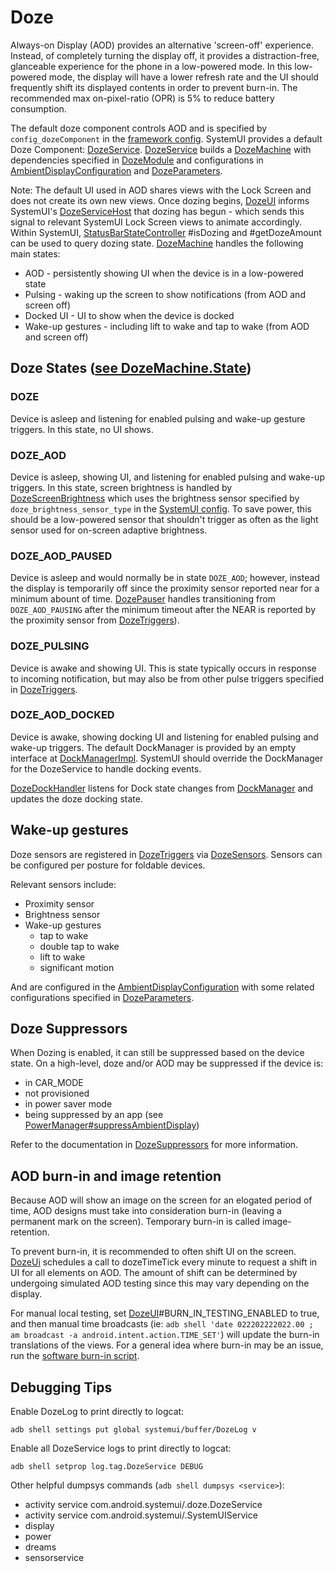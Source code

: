 # Doze

Always-on Display (AOD) provides an alternative 'screen-off' experience. Instead, of completely turning the display off, it provides a distraction-free, glanceable experience for the phone in a low-powered mode. In this low-powered mode, the display will have a lower refresh rate and the UI should frequently shift its displayed contents in order to prevent burn-in. The recommended max on-pixel-ratio (OPR) is 5% to reduce battery consumption.

The default doze component controls AOD and is specified by `config_dozeComponent` in the [framework config][1]. SystemUI provides a default Doze Component: [DozeService][2]. [DozeService][2] builds a [DozeMachine][3] with dependencies specified in [DozeModule][4] and configurations in [AmbientDisplayConfiguration][13] and [DozeParameters][14].

Note: The default UI used in AOD shares views with the Lock Screen and does not create its own new views. Once dozing begins, [DozeUI][17] informs SystemUI's [DozeServiceHost][18] that dozing has begun - which sends this signal to relevant SystemUI Lock Screen views to animate accordingly. Within SystemUI, [StatusBarStateController][19] #isDozing and #getDozeAmount can be used to query dozing state.
[DozeMachine][3] handles the following main states:
* AOD - persistently showing UI when the device is in a low-powered state
* Pulsing - waking up the screen to show notifications (from AOD and screen off)
* Docked UI - UI to show when the device is docked
* Wake-up gestures - including lift to wake and tap to wake (from AOD and screen off)

## Doze States ([see DozeMachine.State][3])
### DOZE
Device is asleep and listening for enabled pulsing and wake-up gesture triggers. In this state, no UI shows.

### DOZE_AOD
Device is asleep, showing UI, and listening for enabled pulsing and wake-up triggers. In this state, screen brightness is handled by [DozeScreenBrightness][5] which uses the brightness sensor specified by `doze_brightness_sensor_type` in the [SystemUI config][6]. To save power, this should be a low-powered sensor that shouldn't trigger as often as the light sensor used for on-screen adaptive brightness.

### DOZE_AOD_PAUSED
Device is asleep and would normally be in state `DOZE_AOD`; however, instead the display is temporarily off since the proximity sensor reported near for a minimum abount of time. [DozePauser][7] handles transitioning from `DOZE_AOD_PAUSING` after the minimum timeout after the NEAR is reported by the proximity sensor from [DozeTriggers][8]).

### DOZE_PULSING
Device is awake and showing UI. This is state typically occurs in response to incoming notification, but may also be from other pulse triggers specified in [DozeTriggers][8].

### DOZE_AOD_DOCKED
Device is awake, showing docking UI and listening for enabled pulsing and wake-up triggers. The default DockManager is provided by an empty interface at [DockManagerImpl][9]. SystemUI should override the DockManager for the DozeService to handle docking events.

[DozeDockHandler][11] listens for Dock state changes from [DockManager][10] and updates the doze docking state.

## Wake-up gestures
Doze sensors are registered in [DozeTriggers][8] via [DozeSensors][12]. Sensors can be configured per posture for foldable devices.

Relevant sensors include:
* Proximity sensor
* Brightness sensor
* Wake-up gestures
  * tap to wake
  * double tap to wake
  * lift to wake
  * significant motion

And are configured in the [AmbientDisplayConfiguration][13] with some related configurations specified in [DozeParameters][14].

## Doze Suppressors
When Dozing is enabled, it can still be suppressed based on the device state. On a high-level, doze and/or AOD may be suppressed if the device is:
* in CAR_MODE
* not provisioned
* in power saver mode
* being suppressed by an app (see [PowerManager#suppressAmbientDisplay][16])

Refer to the documentation in [DozeSuppressors][15] for more information.

## AOD burn-in and image retention
Because AOD will show an image on the screen for an elogated period of time, AOD designs must take into consideration burn-in (leaving a permanent mark on the screen). Temporary burn-in is called image-retention.

To prevent burn-in, it is recommended to often shift UI on the screen. [DozeUi][17] schedules a call to dozeTimeTick every minute to request a shift in UI for all elements on AOD. The amount of shift can be determined by undergoing simulated AOD testing since this may vary depending on the display.

For manual local testing, set [DozeUI][17]#BURN_IN_TESTING_ENABLED to true, and then manual time broadcasts (ie: `adb shell 'date 022202222022.00 ; am broadcast -a android.intent.action.TIME_SET'`) will update the burn-in translations of the views. For a general idea where burn-in may be an issue, run the [software burn-in script][20].

## Debugging Tips
Enable DozeLog to print directly to logcat:
```
adb shell settings put global systemui/buffer/DozeLog v
```

Enable all DozeService logs to print directly to logcat:
```
adb shell setprop log.tag.DozeService DEBUG
```

Other helpful dumpsys commands (`adb shell dumpsys <service>`):
* activity service com.android.systemui/.doze.DozeService
* activity service com.android.systemui/.SystemUIService
* display
* power
* dreams
* sensorservice

[1]: /frameworks/base/core/res/res/values/config.xml
[2]: /frameworks/base/packages/SystemUI/src/com/android/systemui/doze/DozeService.java
[3]: /frameworks/base/packages/SystemUI/src/com/android/systemui/doze/DozeMachine.java
[4]: /frameworks/base/packages/SystemUI/src/com/android/systemui/doze/dagger/DozeModule.java
[5]: /frameworks/base/packages/SystemUI/src/com/android/systemui/doze/DozeScreenBrightness.java
[6]: /frameworks/base/packages/SystemUI/res/values/config.xml
[7]: /frameworks/base/packages/SystemUI/src/com/android/systemui/doze/DozePauser.java
[8]: /frameworks/base/packages/SystemUI/src/com/android/systemui/doze/DozeTriggers.java
[9]: /frameworks/base/packages/SystemUI/src/com/android/systemui/dock/DockManagerImpl.java
[10]: /frameworks/base/packages/SystemUI/src/com/android/systemui/dock/DockManager.java
[11]: /frameworks/base/packages/SystemUI/src/com/android/systemui/doze/DozeDockHandler.java
[12]: /frameworks/base/packages/SystemUI/src/com/android/systemui/doze/DozeSensors.java
[13]: /frameworks/base/core/java/android/hardware/display/AmbientDisplayConfiguration.java
[14]: /frameworks/base/packages/SystemUI/src/com/android/systemui/statusbar/phone/DozeParameters.java
[15]: /frameworks/base/packages/SystemUI/src/com/android/systemui/doze/DozeSuppressor.java
[16]: /frameworks/base/core/java/android/os/PowerManager.java
[17]: /frameworks/base/packages/SystemUI/src/com/android/systemui/doze/DozeUi.java
[18]: /frameworks/base/packages/SystemUI/src/com/android/systemui/statusbar/phone/DozeServiceHost.java
[19]: /frameworks/base/packages/SystemUI/plugin/src/com/android/systemui/plugins/statusbar/StatusBarStateController.java
[20]: /frameworks/base/packages/SystemUI/docs/clock-plugins.md
